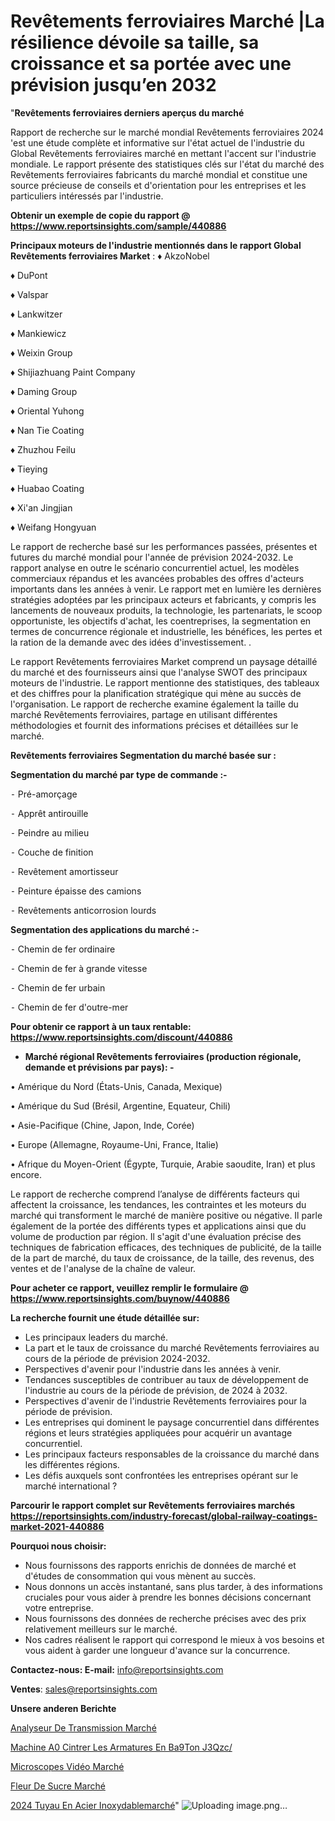 # Revêtements ferroviaires Marché |La résilience dévoile sa taille, sa croissance et sa portée avec une prévision jusqu’en 2032

"<strong>Revêtements ferroviaires derniers aperçus du marché</strong>

Rapport de recherche sur le marché mondial Revêtements ferroviaires 2024 'est une étude complète et informative sur l'état actuel de l'industrie du Global Revêtements ferroviaires marché en mettant l'accent sur l'industrie mondiale. Le rapport présente des statistiques clés sur l'état du marché des Revêtements ferroviaires fabricants du marché mondial et constitue une source précieuse de conseils et d'orientation pour les entreprises et les particuliers intéressés par l'industrie.

<strong>Obtenir un exemple de copie du rapport @ <a href=https://www.reportsinsights.com/sample/440886>https://www.reportsinsights.com/sample/440886</a></strong>

<strong>Principaux moteurs de l'industrie mentionnés dans le rapport Global Revêtements ferroviaires Market</strong> :
♦ AkzoNobel

♦ DuPont

♦ Valspar

♦ Lankwitzer

♦ Mankiewicz

♦ Weixin Group

♦ Shijiazhuang Paint Company

♦ Daming Group

♦ Oriental Yuhong

♦ Nan Tie Coating

♦ Zhuzhou Feilu

♦ Tieying

♦ Huabao Coating

♦ Xi'an Jingjian

♦ Weifang Hongyuan

Le rapport de recherche basé sur les performances passées, présentes et futures du marché mondial pour l'année de prévision 2024-2032. Le rapport analyse en outre le scénario concurrentiel actuel, les modèles commerciaux répandus et les avancées probables des offres d'acteurs importants dans les années à venir. Le rapport met en lumière les dernières stratégies adoptées par les principaux acteurs et fabricants, y compris les lancements de nouveaux produits, la technologie, les partenariats, le scoop opportuniste, les objectifs d'achat, les coentreprises, la segmentation en termes de concurrence régionale et industrielle, les bénéfices, les pertes et la ration de la demande avec des idées d'investissement. .

Le rapport Revêtements ferroviaires Market comprend un paysage détaillé du marché et des fournisseurs ainsi que l'analyse SWOT des principaux moteurs de l'industrie. Le rapport mentionne des statistiques, des tableaux et des chiffres pour la planification stratégique qui mène au succès de l'organisation. Le rapport de recherche examine également la taille du marché Revêtements ferroviaires, partage en utilisant différentes méthodologies et fournit des informations précises et détaillées sur le marché.

<strong>Revêtements ferroviaires Segmentation du marché basée sur :</strong>

<strong>Segmentation du marché par type de commande :-</strong>

⁃ Pré-amorçage

⁃ Apprêt antirouille

⁃ Peindre au milieu

⁃ Couche de finition

⁃ Revêtement amortisseur

⁃ Peinture épaisse des camions

⁃ Revêtements anticorrosion lourds

<strong>Segmentation des applications du marché :-</strong>

⁃ Chemin de fer ordinaire

⁃ Chemin de fer à grande vitesse

⁃ Chemin de fer urbain

⁃ Chemin de fer d'outre-mer

<strong>Pour obtenir ce rapport à un taux rentable: <a href=https://www.reportsinsights.com/discount/440886>https://www.reportsinsights.com/discount/440886</a></strong>
<ul>
  <li><strong>Marché régional Revêtements ferroviaires (production régionale, demande et prévisions par pays): -</strong></li>
</ul>
• Amérique du Nord (États-Unis, Canada, Mexique)

• Amérique du Sud (Brésil, Argentine, Equateur, Chili)

• Asie-Pacifique (Chine, Japon, Inde, Corée)

• Europe (Allemagne, Royaume-Uni, France, Italie)

• Afrique du Moyen-Orient (Égypte, Turquie, Arabie saoudite, Iran) et plus encore.

Le rapport de recherche comprend l’analyse de différents facteurs qui affectent la croissance, les tendances, les contraintes et les moteurs du marché qui transforment le marché de manière positive ou négative. Il parle également de la portée des différents types et applications ainsi que du volume de production par région. Il s'agit d'une évaluation précise des techniques de fabrication efficaces, des techniques de publicité, de la taille de la part de marché, du taux de croissance, de la taille, des revenus, des ventes et de l'analyse de la chaîne de valeur.

<strong>Pour acheter ce rapport, veuillez remplir le formulaire @   <a href=https://www.reportsinsights.com/buynow/440886>https://www.reportsinsights.com/buynow/440886</a></strong>

<strong>La recherche fournit une étude détaillée sur:</strong>
<ul>
  <li>Les principaux leaders du marché.</li>
  <li>La part et le taux de croissance du marché Revêtements ferroviaires au cours de la période de prévision 2024-2032.</li>
  <li>Perspectives d'avenir pour l'industrie dans les années à venir.</li>
  <li>Tendances susceptibles de contribuer au taux de développement de l'industrie au cours de la période de prévision, de 2024 à 2032.</li>
  <li>Perspectives d'avenir de l'industrie Revêtements ferroviaires pour la période de prévision.</li>
  <li>Les entreprises qui dominent le paysage concurrentiel dans différentes régions et leurs stratégies appliquées pour acquérir un avantage concurrentiel.</li>
  <li>Les principaux facteurs responsables de la croissance du marché dans les différentes régions.</li>
  <li>Les défis auxquels sont confrontées les entreprises opérant sur le marché international ?</li>
</ul>

<strong>Parcourir le rapport complet sur Revêtements ferroviaires marchés <a href=https://reportsinsights.com/industry-forecast/global-railway-coatings-market-2021-440886>https://reportsinsights.com/industry-forecast/global-railway-coatings-market-2021-440886</a></strong>

<strong>Pourquoi nous choisir:</strong>
<ul>
  <li>Nous fournissons des rapports enrichis de données de marché et d'études de consommation qui vous mènent au succès.</li>
  <li>Nous donnons un accès instantané, sans plus tarder, à des informations cruciales pour vous aider à prendre les bonnes décisions concernant votre entreprise.</li>
  <li>Nous fournissons des données de recherche précises avec des prix relativement meilleurs sur le marché.</li>
  <li>Nos cadres réalisent le rapport qui correspond le mieux à vos besoins et vous aident à garder une longueur d'avance sur la concurrence.</li>
</ul>
<strong>Contactez-nous:
</strong><strong>E-mail:</strong> <a href=mailto:info@reportsinsights.com>info@reportsinsights.com</a>

<strong>Ventes</strong>: <a href=mailto:sales@reportsinsights.com>sales@reportsinsights.com</a>

<strong>Unsere anderen Berichte</strong>

<a href=https://www.linkedin.com/pulse/analyseur-de-transmission-march%C3%A9-2024-demande-uu8vc/>Analyseur De Transmission Marché</a>

<a href=https://www.linkedin.com/pulse/machine-%C3%A0-cintrer-les-armatures-en-b%C3%A9ton-j3qzc/>Machine A0 Cintrer Les Armatures En Ba9Ton J3Qzc/</a>

<a href=https://www.linkedin.com/pulse/microscopes-vidéo-marché-analyse-des-applications-k8qsc/>Microscopes Vidéo Marché</a>

<a href=https://www.linkedin.com/pulse/fleur-de-sucre-march%C3%A9-rapport-analyse-professionnelle-rtlzc/>Fleur De Sucre Marché</a>

<a href=https://www.linkedin.com/pulse/2024-tuyau-en-acier-inoxydablemarch%C3%A9-domaines-ev2gc/>2024 Tuyau En Acier Inoxydablemarché</a>"
![Uploading image.png…]()
